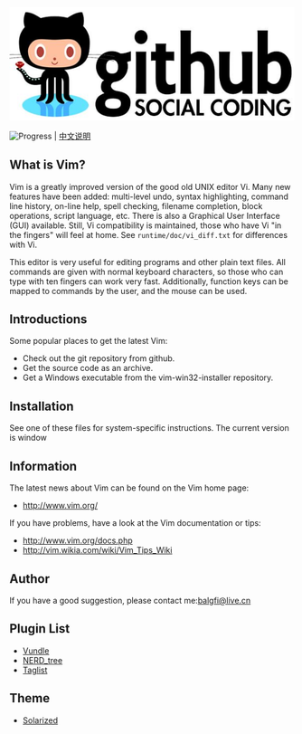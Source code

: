 ![logo-images](https://github.com/Bqrookie/vim/blob/master/timg.jpg)

![Progress](http://progressed.io/bar/38?title=progress)  | [中文说明](https://github.com/Bqrookie/vim/blob/master/README_zh.md) 

## What is Vim? ##

Vim is a greatly improved version of the good old UNIX editor Vi.  Many new
features have been added: multi-level undo, syntax highlighting, command line
history, on-line help, spell checking, filename completion, block operations,
script language, etc.  There is also a Graphical User Interface (GUI)
available.  Still, Vi compatibility is maintained, those who have Vi "in the
fingers" will feel at home.  See `runtime/doc/vi_diff.txt` for differences with
Vi.

This editor is very useful for editing programs and other plain text files.
All commands are given with normal keyboard characters, so those who can type
with ten fingers can work very fast.  Additionally, function keys can be
mapped to commands by the user, and the mouse can be used.

## Introductions ## 
Some popular places to get the latest Vim:

* Check out the git repository from github.
* Get the source code as an archive.
* Get a Windows executable from the vim-win32-installer repository.

## Installation ## 
See one of these files for system-specific instructions.
The current version is window

## Information ## 
The latest news about Vim can be found on the Vim home page:
* http://www.vim.org/

If you have problems, have a look at the Vim documentation or tips:

* http://www.vim.org/docs.php
* http://vim.wikia.com/wiki/Vim_Tips_Wiki


## Author ## 
If you have a good suggestion, please contact me:balgfi@live.cn

## Plugin List ##
* [Vundle](https://github.com/VundleVim/Vundle.vim)
* [NERD_tree](https://www.vim.org/scripts/script.php?script_id=1658)
* [Taglist](https://www.vim.org/scripts/script.php?script_id=273)


## Theme ##
* [Solarized](https://github.com/altercation/vim-colors-solarized)
